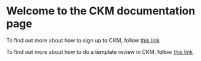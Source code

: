 # **Welcome to the CKM documentation page**

To find out more about how to sign up to CKM, follow [this link](https://github.com/freshehrteam/raw/master/CKM-Review/docs/pages/signup.md)

To find out more about how to do a template review in CKM, follow [this link](https://github.com/freshehrteam/raw/master/CKM-Review/docs/pages/review.md)
